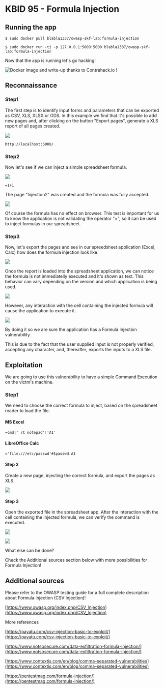 # KBID 95 - Formula Injection

## Running the app

```text
$ sudo docker pull blabla1337/owasp-skf-lab:formula-injection
```

```text
$ sudo docker run -ti -p 127.0.0.1:5000:5000 blabla1337/owasp-skf-lab:formula-injection
```

Now that the app is running let's go hacking!

![Docker image and write-up thanks to Contrahack.io !](.gitbook/assets/screen-shot-2019-03-04-at-21.33.32.png)

## Reconnaissance

### Step1

The first step is to identify input forms and parameters that can be exported as CSV, XLS, XLSX or ODS. In this example we find that it's possible to add new pages and, after clicking on the button "Export pages", generate a XLS report of all pages created.

![](.gitbook/assets/excel-formula-injection-1.png)

```text
http://localhost:5000/
```

### Step2

Now let's see if we can inject a simple spreadsheet formula.

![](.gitbook/assets/excel-formula-injection-2.png)

```text
=1+1
```

The page "Injection2" was created and the formula was fully accepted.


![](.gitbook/assets/excel-formula-injection-3.png)


Of course the formula has no effect on browser. This test is important  for us to know the application is not validating the operator "=", so it can be used to inject formulas in our spreadsheet. 

### Step3

Now, let's export the pages and see in our spreedsheet application (Excel, Calc) how  does the formula injection look like.

![](.gitbook/assets/excel-formula-injection-4.png)

Once the report is loaded into the spreadsheet application, we can notice the formula is not immediatelly executed and it's shown as text. This behavior can vary depending on the version and which application is being used.

![](.gitbook/assets/excel-formula-injection-5.png)

However, any interaction with the cell containing the injected formula will cause the application to execute it.

![](.gitbook/assets/excel-formula-injection-6.png)

By doing it so we are sure the application has a Formula Injection vulnerability.

This is due to the fact that the user supplied input is not properly verified, accepting any character, and, thereafter, exports the inputs to a XLS file.


## Exploitation

We are going to use this vulnerability to have a simple Command Execution on the victm's machine.

### Step1

We need to choose the correct formula to inject, based on the spreadsheet reader to load the file.

#### MS Excel

```text
=cmd|' /C notepad'!'A1'
```

#### LibreOffice Calc

```text
='file:///etc/passwd'#$passwd.A1
```

#### Step 2

Create a new page, injecting the correct formula, and export the pages as XLS.

![](.gitbook/assets/excel-formula-injection-7.png)


#### Step 3

Open the exported file in the spreadsheet app. After the interaction with the cell containing the injected formula, we can verify the command is executed.

![](.gitbook/assets/excel-formula-injection-8.png)

![](.gitbook/assets/excel-formula-injection-9.png)

What else can be done?

Check the Additional sources section below with more possibilities for Formula Injection!

## Additional sources

Please refer to the OWASP testing guide for a full complete description about Formula Injection \(CSV Injection\)!

[https://www.owasp.org/index.php/CSV_Injection](https://www.owasp.org/index.php/CSV_Injection)

More references

[https://payatu.com/csv-injection-basic-to-exploit/](https://payatu.com/csv-injection-basic-to-exploit/)

[https://www.notsosecure.com/data-exfiltration-formula-injection/](https://www.notsosecure.com/data-exfiltration-formula-injection/)

[https://www.contextis.com/en/blog/comma-separated-vulnerabilities](https://www.contextis.com/en/blog/comma-separated-vulnerabilities)

[https://pentestmag.com/formula-injection/](https://pentestmag.com/formula-injection/)
